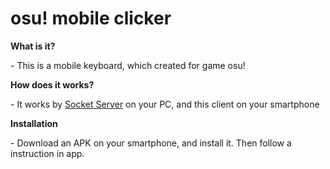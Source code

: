 <h1>osu! mobile clicker</h1>

**What is it?**
<p>- This is a mobile keyboard, which created for game osu!</p>

**How does it works?**
<p>- It works by <a href="https://github.com/Yshmeel/osuMobileClickerServer">Socket Server</a>
    on your PC, and this client on your smartphone</p>

**Installation**
<p>- Download an APK on your smartphone, and install it. Then follow a instruction in app.</p>
